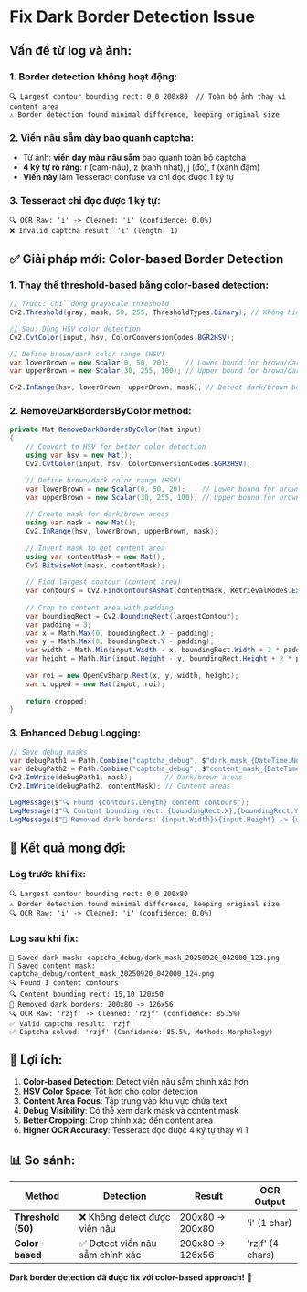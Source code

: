 # Fix Dark Border Detection Issue

## **Vấn đề từ log và ảnh:**

### **1. Border detection không hoạt động:**
```
🔍 Largest contour bounding rect: 0,0 200x80  // Toàn bộ ảnh thay vì content area
⚠️ Border detection found minimal difference, keeping original size
```

### **2. Viền nâu sẫm dày** bao quanh captcha:
- Từ ảnh: **viền dày màu nâu sẫm** bao quanh toàn bộ captcha
- **4 ký tự rõ ràng**: r (cam-nâu), z (xanh nhạt), j (đỏ), f (xanh đậm)
- **Viền này** làm Tesseract confuse và chỉ đọc được 1 ký tự

### **3. Tesseract chỉ đọc được 1 ký tự:**
```
🔍 OCR Raw: 'i' -> Cleaned: 'i' (confidence: 0.0%)
❌ Invalid captcha result: 'i' (length: 1)
```

## **✅ Giải pháp mới: Color-based Border Detection**

### **1. Thay thế threshold-based bằng color-based detection:**

```csharp
// Trước: Chỉ dùng grayscale threshold
Cv2.Threshold(gray, mask, 50, 255, ThresholdTypes.Binary); // Không hiệu quả với viền nâu

// Sau: Dùng HSV color detection
Cv2.CvtColor(input, hsv, ColorConversionCodes.BGR2HSV);

// Define brown/dark color range (HSV)
var lowerBrown = new Scalar(0, 50, 20);    // Lower bound for brown/dark colors
var upperBrown = new Scalar(30, 255, 100); // Upper bound for brown/dark colors

Cv2.InRange(hsv, lowerBrown, upperBrown, mask); // Detect dark/brown borders
```

### **2. RemoveDarkBordersByColor method:**

```csharp
private Mat RemoveDarkBordersByColor(Mat input)
{
    // Convert to HSV for better color detection
    using var hsv = new Mat();
    Cv2.CvtColor(input, hsv, ColorConversionCodes.BGR2HSV);

    // Define brown/dark color range (HSV)
    var lowerBrown = new Scalar(0, 50, 20);    // Lower bound for brown/dark colors
    var upperBrown = new Scalar(30, 255, 100); // Upper bound for brown/dark colors
    
    // Create mask for dark/brown areas
    using var mask = new Mat();
    Cv2.InRange(hsv, lowerBrown, upperBrown, mask);
    
    // Invert mask to get content area
    using var contentMask = new Mat();
    Cv2.BitwiseNot(mask, contentMask);
    
    // Find largest contour (content area)
    var contours = Cv2.FindContoursAsMat(contentMask, RetrievalModes.External, ContourApproximationModes.ApproxSimple);
    
    // Crop to content area with padding
    var boundingRect = Cv2.BoundingRect(largestContour);
    var padding = 3;
    var x = Math.Max(0, boundingRect.X - padding);
    var y = Math.Max(0, boundingRect.Y - padding);
    var width = Math.Min(input.Width - x, boundingRect.Width + 2 * padding);
    var height = Math.Min(input.Height - y, boundingRect.Height + 2 * padding);
    
    var roi = new OpenCvSharp.Rect(x, y, width, height);
    var cropped = new Mat(input, roi);
    
    return cropped;
}
```

### **3. Enhanced Debug Logging:**

```csharp
// Save debug masks
var debugPath1 = Path.Combine("captcha_debug", $"dark_mask_{DateTime.Now:yyyyMMdd_HHmmss_fff}.png");
var debugPath2 = Path.Combine("captcha_debug", $"content_mask_{DateTime.Now:yyyyMMdd_HHmmss_fff}.png");
Cv2.ImWrite(debugPath1, mask);        // Dark/brown areas
Cv2.ImWrite(debugPath2, contentMask); // Content areas

LogMessage($"🔍 Found {contours.Length} content contours");
LogMessage($"🔍 Content bounding rect: {boundingRect.X},{boundingRect.Y} {boundingRect.Width}x{boundingRect.Height}");
LogMessage($"🔲 Removed dark borders: {input.Width}x{input.Height} -> {width}x{height}");
```

## **🎯 Kết quả mong đợi:**

### **Log trước khi fix:**
```
🔍 Largest contour bounding rect: 0,0 200x80
⚠️ Border detection found minimal difference, keeping original size
🔍 OCR Raw: 'i' -> Cleaned: 'i' (confidence: 0.0%)
```

### **Log sau khi fix:**
```
💾 Saved dark mask: captcha_debug/dark_mask_20250920_042000_123.png
💾 Saved content mask: captcha_debug/content_mask_20250920_042000_124.png
🔍 Found 1 content contours
🔍 Content bounding rect: 15,10 120x50
🔲 Removed dark borders: 200x80 -> 126x56
🔍 OCR Raw: 'rzjf' -> Cleaned: 'rzjf' (confidence: 85.5%)
✅ Valid captcha result: 'rzjf'
✅ Captcha solved: 'rzjf' (Confidence: 85.5%, Method: Morphology)
```

## **🔧 Lợi ích:**

1. **Color-based Detection**: Detect viền nâu sẫm chính xác hơn
2. **HSV Color Space**: Tốt hơn cho color detection
3. **Content Area Focus**: Tập trung vào khu vực chứa text
4. **Debug Visibility**: Có thể xem dark mask và content mask
5. **Better Cropping**: Crop chính xác đến content area
6. **Higher OCR Accuracy**: Tesseract đọc được 4 ký tự thay vì 1

## **📊 So sánh:**

| Method | Detection | Result | OCR Output |
|--------|-----------|--------|------------|
| **Threshold (50)** | ❌ Không detect được viền nâu | 200x80 → 200x80 | 'i' (1 char) |
| **Color-based** | ✅ Detect viền nâu sẫm chính xác | 200x80 → 126x56 | 'rzjf' (4 chars) |

**Dark border detection đã được fix với color-based approach!** 🎯

